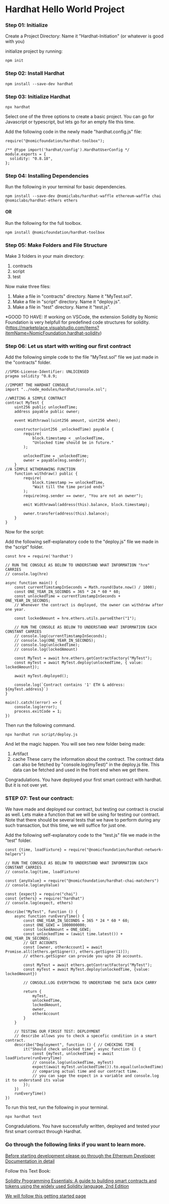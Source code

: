 # Hardhat Hello World Project

### Step 01: Initialize 

Create a Project Directory: Name it "Hardhat-Initiation" (or whatever is good with you) 

initialize project by running:

    npm init

### Step 02: Install Hardhat

    npm install --save-dev hardhat
    
### Step 03: Initialize Hardhat

    npx hardhat

Select one of the three options to create a basic project. You can go for Javascript or typescript, but lets go for an empty file this time. 

Add the following code in the newly made "hardhat.config.js" file:

```script
require("@nomicfoundation/hardhat-toolbox");

/** @type import('hardhat/config').HardhatUserConfig */
module.exports = {
  solidity: "0.8.18",
};
```


### Step 04: Installing Dependencies

Run the following in your terminal for basic dependencies. 

    npm install --save-dev @nomiclabs/hardhat-waffle ethereum-waffle chai @nomiclabs/hardhat-ethers ethers
    
#### OR 

Run the following for the full toolbox.

    npm install @nomicfoundation/hardhat-toolbox

### Step 05: Make Folders and File Structure

Make 3 folders in your main directory:
1. contracts
2. script
3. test

Now make three files: 

1. Make a file in "contracts" directory. Name it "MyTest.sol".
2. Make a file in "script" directory. Name it "deploy.js".
3. Make a file in "test" directory. Name it "test.js".

*GOOD TO HAVE: If working on VSCode, the extension Solidity by Nomic Foundation is very helpfull for predefined code structures for solidity. 
(https://marketplace.visualstudio.com/items?itemName=NomicFoundation.hardhat-solidity)

### Step 06: Let us start with writing our first contract

Add the following simple code to the file "MyTest.sol" file we just made in the "contracts" folder.

```shell
//SPDX-License-Identifier: UNLICENSED
pragma solidity ^0.8.9;

//IMPORT THE HARDHAT CONSOLE
import "../node_modules/hardhat/console.sol";

//WRITING A SIMPLE CONTRACT
contract MyTest {
    uint256 public unlockedTime;
    address payable public owner;

    event Widthrawal(uint256 amount, uint256 when);

    constructor(uint256 _unlockedTime) payable {
        require(
            block.timestamp < _unlockedTime,
            "Unlocked time should be in future."
        );

        unlockedTime = _unlockedTime;
        owner = payable(msg.sender);
    }
//A SIMPLE WITHDRAWING FUNCTION
    function withdraw() public {
        require(
            block.timestamp >= unlockedTime,
            "Wait till the time period ends"
        );
        require(msg.sender == owner, "You are not an owner");

        emit Widthrawal(address(this).balance, block.timestamp);

        owner.transfer(address(this).balance);
    }
}
```

Now for the script:

Add the following self-explanatory code to the "deploy.js" file we made in the "script" folder.

```script
const hre = require('hardhat')

// RUN THE CONSOLE AS BELOW TO UNDERSTAND WHAT INFORMATION "hre" CARRIES
// console.log(hre)

async function main() {
    const currentTimstampInSeconds = Math.round(Date.now() / 1000);
    const ONE_YEAR_IN_SECONDS = 365 * 24 * 60 * 60;
    const unlockedTime = currentTimstampInSeconds + ONE_YEAR_IN_SECONDS;
    // Whenever the contract is deployed, the owner can withdraw after one year.

    const lockedAmount = hre.ethers.utils.parseEther("1");

    // RUN THE CONSOLE AS BELOW TO UNDERSTAND WHAT INFORMATION EACH CONSTANT CARRIES
    // console.log(currentTimstampInSeconds);
    // console.log(ONE_YEAR_IN_SECONDS);
    // console.log(unlockedTime);
    // console.log(lockedAmount)

    const MyTest = await hre.ethers.getContractFactory("MyTest");
    const myTest = await MyTest.deploy(unlockedTime, { value: lockedAmount});

    await myTest.deployed();

    console.log(`Contract contains '1' ETH & address: ${myTest.address}`)
}

main().catch((error) => {
    console.log(error);
    process.exitCode = 1;
})
```

Then run the following command.

    npx hardhat run script/deploy.js
    
And let the magic happen. You will see two new folder being made:
1. Artifact
2. cache
These carry the information about the contract. 
The contract data can also be fetched by "console.log(myTest)" in the deploy.js file.
This data can be fetched and used in the front end when we get there.

Congradulations. You have deployed your first smart contract with hardhat. But it is not over yet.

### STEP 07: Test our contract:

We have made and deployed our contract, but testing our contract is crucial as well. Lets make a function that we will be using for testing our contract. Note that there should be several tests that we have to perform during any such transaction, but this time, we will suffice for just one. 

Add the following self-explanatory code to the "test.js" file we made in the "test" folder.

```shell
const {time, loadFixture} = require("@nomicfoundation/hardhat-network-helpers")

// RUN THE CONSOLE AS BELOW TO UNDERSTAND WHAT INFORMATION EACH CONSTANT CARRIES
// console.log(time, loadFixture)

const {anyValue} = require("@nomicfoundation/hardhat-chai-matchers")
// console.log(anyValue)

const {expect} = require("chai")
const {ethers} = require("hardhat")
// console.log(expect, ethers)

describe("MyTest", function () {
    async function runEveryTime() {
        const ONE_YEAR_IN_SECONDS = 365 * 24 * 60 * 60;
        const ONE_GEWI = 1000000000;
        const lockedAmount = ONE_GEWI;
        const unlockedTime = (await time.latest()) + ONE_YEAR_IN_SECONDS;
        // GET ACCOUNTS
        const [owner, otherAccount] = await Promise.all([ethers.getSigner(), ethers.getSigner(1)]);
        // ethers.getSigner can provide you upto 20 accounts.

        const MyTest = await ethers.getContractFactory("MyTest");
        const myTest = await MyTest.deploy(unlockedTime, {value: lockedAmount})

        // CONSOLE.LOG EVERYTHING TO UNDERSTAND THE DATA EACH CARRY

        return {
            myTest,
            unlockedTime,
            lockedAmount,
            owner,
            otherAccount
        }
    }

    // TESTING OUR FIRSST TEST: DEPLOYMENT
    // describe allows you to check a specefic condition in a smart contract.
    describe("Deployment", function () { // CHECKING TIME
        it("Should check unlocked time", async function () {
            const {myTest, unlockedTime} = await loadFixture(runEveryTime)
            // console.log(unlockedTime, myTest)
            expect(await myTest.unlockedTime()).to.equal(unlockedTime)
            // comparing actual time and our contract time.
            // you can sage the expect in a variable and console.log it to understand its value
        });
    })
    runEveryTime()
})
```
To run this test, run the following in your terminal.

    npx hardhat test

Congradulations. You have successfully written, deployed and tested your first smart contract through Hardhat.


### Go through the following links if you want to learn more.

[Before starting development please go through the Ethereum Developer Documentation in detail](https://ethereum.org/en/developers/docs/)

Follow this Text Book:

[Solidity Programming Essentials: A guide to building smart contracts and tokens using the widely used Solidity language, 2nd Edition](https://www.amazon.com/Solidity-Programming-Essentials-building-contracts/dp/1803231181/ref=sr_1_2_sspa)

[We will follow this getting started page](https://hardhat.org/getting-started/)
